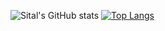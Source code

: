 ![Sital's GitHub stats](https://github-readme-stats.vercel.app/api?username=sital1&show_icons=true&theme=radical)
[![Top Langs](https://github-readme-stats.vercel.app/api/top-langs/?username=sital1&show_icons=true&theme=radical)](https://github.com/anuraghazra/github-readme-stats)
